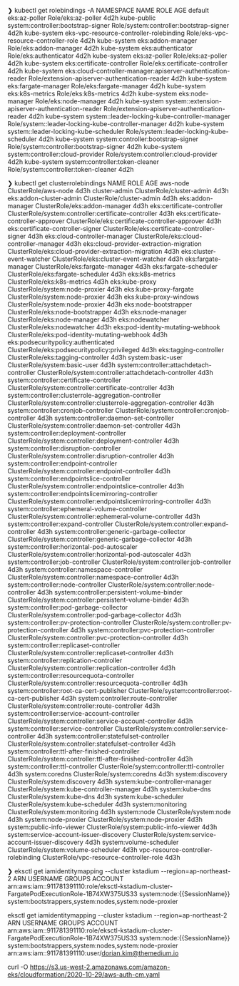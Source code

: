 ❯ kubectl get rolebindings -A
NAMESPACE     NAME                                                           ROLE                                                  AGE
default       eks:az-poller                                                  Role/eks:az-poller                                    4d2h
kube-public   system:controller:bootstrap-signer                             Role/system:controller:bootstrap-signer               4d2h
kube-system   eks-vpc-resource-controller-rolebinding                        Role/eks-vpc-resource-controller-role                 4d2h
kube-system   eks:addon-manager                                              Role/eks:addon-manager                                4d2h
kube-system   eks:authenticator                                              Role/eks:authenticator                                4d2h
kube-system   eks:az-poller                                                  Role/eks:az-poller                                    4d2h
kube-system   eks:certificate-controller                                     Role/eks:certificate-controller                       4d2h
kube-system   eks:cloud-controller-manager:apiserver-authentication-reader   Role/extension-apiserver-authentication-reader        4d2h
kube-system   eks:fargate-manager                                            Role/eks:fargate-manager                              4d2h
kube-system   eks:k8s-metrics                                                Role/eks:k8s-metrics                                  4d2h
kube-system   eks:node-manager                                               Role/eks:node-manager                                 4d2h
kube-system   system::extension-apiserver-authentication-reader              Role/extension-apiserver-authentication-reader        4d2h
kube-system   system::leader-locking-kube-controller-manager                 Role/system::leader-locking-kube-controller-manager   4d2h
kube-system   system::leader-locking-kube-scheduler                          Role/system::leader-locking-kube-scheduler            4d2h
kube-system   system:controller:bootstrap-signer                             Role/system:controller:bootstrap-signer               4d2h
kube-system   system:controller:cloud-provider                               Role/system:controller:cloud-provider                 4d2h
kube-system   system:controller:token-cleaner                                Role/system:controller:token-cleaner                  4d2h


❯ kubectl get clusterrolebindings
NAME                                                   ROLE                                                               AGE
aws-node                                               ClusterRole/aws-node                                               4d3h
cluster-admin                                          ClusterRole/cluster-admin                                          4d3h
eks:addon-cluster-admin                                ClusterRole/cluster-admin                                          4d3h
eks:addon-manager                                      ClusterRole/eks:addon-manager                                      4d3h
eks:certificate-controller                             ClusterRole/system:controller:certificate-controller               4d3h
eks:certificate-controller-approver                    ClusterRole/eks:certificate-controller-approver                    4d3h
eks:certificate-controller-signer                      ClusterRole/eks:certificate-controller-signer                      4d3h
eks:cloud-controller-manager                           ClusterRole/eks:cloud-controller-manager                           4d3h
eks:cloud-provider-extraction-migration                ClusterRole/eks:cloud-provider-extraction-migration                4d3h
eks:cluster-event-watcher                              ClusterRole/eks:cluster-event-watcher                              4d3h
eks:fargate-manager                                    ClusterRole/eks:fargate-manager                                    4d3h
eks:fargate-scheduler                                  ClusterRole/eks:fargate-scheduler                                  4d3h
eks:k8s-metrics                                        ClusterRole/eks:k8s-metrics                                        4d3h
eks:kube-proxy                                         ClusterRole/system:node-proxier                                    4d3h
eks:kube-proxy-fargate                                 ClusterRole/system:node-proxier                                    4d3h
eks:kube-proxy-windows                                 ClusterRole/system:node-proxier                                    4d3h
eks:node-bootstrapper                                  ClusterRole/eks:node-bootstrapper                                  4d3h
eks:node-manager                                       ClusterRole/eks:node-manager                                       4d3h
eks:nodewatcher                                        ClusterRole/eks:nodewatcher                                        4d3h
eks:pod-identity-mutating-webhook                      ClusterRole/eks:pod-identity-mutating-webhook                      4d3h
eks:podsecuritypolicy:authenticated                    ClusterRole/eks:podsecuritypolicy:privileged                       4d3h
eks:tagging-controller                                 ClusterRole/eks:tagging-controller                                 4d3h
system:basic-user                                      ClusterRole/system:basic-user                                      4d3h
system:controller:attachdetach-controller              ClusterRole/system:controller:attachdetach-controller              4d3h
system:controller:certificate-controller               ClusterRole/system:controller:certificate-controller               4d3h
system:controller:clusterrole-aggregation-controller   ClusterRole/system:controller:clusterrole-aggregation-controller   4d3h
system:controller:cronjob-controller                   ClusterRole/system:controller:cronjob-controller                   4d3h
system:controller:daemon-set-controller                ClusterRole/system:controller:daemon-set-controller                4d3h
system:controller:deployment-controller                ClusterRole/system:controller:deployment-controller                4d3h
system:controller:disruption-controller                ClusterRole/system:controller:disruption-controller                4d3h
system:controller:endpoint-controller                  ClusterRole/system:controller:endpoint-controller                  4d3h
system:controller:endpointslice-controller             ClusterRole/system:controller:endpointslice-controller             4d3h
system:controller:endpointslicemirroring-controller    ClusterRole/system:controller:endpointslicemirroring-controller    4d3h
system:controller:ephemeral-volume-controller          ClusterRole/system:controller:ephemeral-volume-controller          4d3h
system:controller:expand-controller                    ClusterRole/system:controller:expand-controller                    4d3h
system:controller:generic-garbage-collector            ClusterRole/system:controller:generic-garbage-collector            4d3h
system:controller:horizontal-pod-autoscaler            ClusterRole/system:controller:horizontal-pod-autoscaler            4d3h
system:controller:job-controller                       ClusterRole/system:controller:job-controller                       4d3h
system:controller:namespace-controller                 ClusterRole/system:controller:namespace-controller                 4d3h
system:controller:node-controller                      ClusterRole/system:controller:node-controller                      4d3h
system:controller:persistent-volume-binder             ClusterRole/system:controller:persistent-volume-binder             4d3h
system:controller:pod-garbage-collector                ClusterRole/system:controller:pod-garbage-collector                4d3h
system:controller:pv-protection-controller             ClusterRole/system:controller:pv-protection-controller             4d3h
system:controller:pvc-protection-controller            ClusterRole/system:controller:pvc-protection-controller            4d3h
system:controller:replicaset-controller                ClusterRole/system:controller:replicaset-controller                4d3h
system:controller:replication-controller               ClusterRole/system:controller:replication-controller               4d3h
system:controller:resourcequota-controller             ClusterRole/system:controller:resourcequota-controller             4d3h
system:controller:root-ca-cert-publisher               ClusterRole/system:controller:root-ca-cert-publisher               4d3h
system:controller:route-controller                     ClusterRole/system:controller:route-controller                     4d3h
system:controller:service-account-controller           ClusterRole/system:controller:service-account-controller           4d3h
system:controller:service-controller                   ClusterRole/system:controller:service-controller                   4d3h
system:controller:statefulset-controller               ClusterRole/system:controller:statefulset-controller               4d3h
system:controller:ttl-after-finished-controller        ClusterRole/system:controller:ttl-after-finished-controller        4d3h
system:controller:ttl-controller                       ClusterRole/system:controller:ttl-controller                       4d3h
system:coredns                                         ClusterRole/system:coredns                                         4d3h
system:discovery                                       ClusterRole/system:discovery                                       4d3h
system:kube-controller-manager                         ClusterRole/system:kube-controller-manager                         4d3h
system:kube-dns                                        ClusterRole/system:kube-dns                                        4d3h
system:kube-scheduler                                  ClusterRole/system:kube-scheduler                                  4d3h
system:monitoring                                      ClusterRole/system:monitoring                                      4d3h
system:node                                            ClusterRole/system:node                                            4d3h
system:node-proxier                                    ClusterRole/system:node-proxier                                    4d3h
system:public-info-viewer                              ClusterRole/system:public-info-viewer                              4d3h
system:service-account-issuer-discovery                ClusterRole/system:service-account-issuer-discovery                4d3h
system:volume-scheduler                                ClusterRole/system:volume-scheduler                                4d3h
vpc-resource-controller-rolebinding                    ClusterRole/vpc-resource-controller-role                           4d3h


❯ eksctl get iamidentitymapping --cluster kstadium --region=ap-northeast-2
ARN                                                                                             USERNAME                        GROUPS                                                  ACCOUNT
arn:aws:iam::911781391110:role/eksctl-kstadium-cluster-FargatePodExecutionRole-1B74XW375US33    system:node:{{SessionName}}     system:bootstrappers,system:nodes,system:node-proxier


 eksctl get iamidentitymapping --cluster kstadium --region=ap-northeast-2
ARN                                                                                             USERNAME                        GROUPS                                                  ACCOUNT
arn:aws:iam::911781391110:role/eksctl-kstadium-cluster-FargatePodExecutionRole-1B74XW375US33    system:node:{{SessionName}}     system:bootstrappers,system:nodes,system:node-proxier
arn:aws:iam::911781391110:user/dorian.kim@themedium.io   


curl -O https://s3.us-west-2.amazonaws.com/amazon-eks/cloudformation/2020-10-29/aws-auth-cm.yaml
